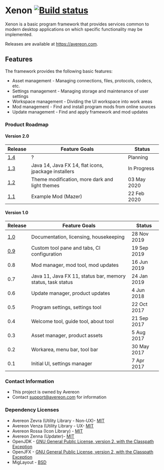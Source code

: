 [build-status]: https://github.com/avereon/xenon/workflows/Avereon%20Xenon%20Continuous/badge.svg "Build status"

# Xenon [![][build-status]](https://github.com/avereon/xenon/actions)

Xenon is a basic program framework that provides services common to modern
desktop applications on which specific functionality may be implemented. 

Releases are available at https://avereon.com.

## Features
The framework provides the following basic features:

* Asset management - Managing connections, files, protocols, codecs, etc.
* Settings management - Managing storage and maintenance of user settings
* Workspace management - Dividing the UI workspace into work areas 
* Mod management - Find and install program mods from online sources
* Update management - Find and apply framework and mod updates

### Product Roadmap

#### Version 2.0
| Release | Feature Goals | Status |
|---|---|---|
|[1.4](https://github.com/avereon/xenon/milestone/6)| ? | Planning |
|[1.3](https://github.com/avereon/xenon/milestone/5)|Java 14, Java FX 14, flat icons, jpackage installers | In Progress |
|[1.2](https://github.com/avereon/xenon/milestone/4)|Theme modification, more dark and light themes | 03 May 2020 |
|[1.1](https://github.com/avereon/xenon/milestone/3)|Example Mod (Mazer) | 22 Feb 2020 |

#### Version 1.0
| Release | Feature Goals | Status |
|---|---|---|
|[1.0](https://github.com/avereon/xenon/milestone/2)|Documentation, licensing, housekeeping| 28 Nov 2019 |
|[0.9](https://github.com/avereon/xenon/milestone/1)|Custom tool pane and tabs, CI configuration | 19 Sep 2019 |
|0.8|Mod manager, mod tool, mod updates | 16 Jun 2019 |
|0.7|Java 11, Java FX 11, status bar, memory status, task status| 24 Jan 2019 |
|0.6|Update manager, product updates| 4 Jun 2018 |
|0.5|Program settings, settings tool| 22 Oct 2017 |
|0.4|Welcome tool, guide tool, about tool| 21 Sep 2017 |
|0.3|Asset manager, product assets| 5 Aug 2017 |
|0.2|Workarea, menu bar, tool bar| 30 May 2017 |
|0.1|Initial UI, settings manager| 7 Apr 2017 |

### Contact Information

* This project is owned by Avereon
* Contact support@avereon.com for information

### Dependency Licenses

* Avereon Zevra (Utility Library - Non-UX)- [MIT](https://avereon.com/license/mit/)
* Avereon Venza (Utility Library - UX- [MIT](https://avereon.com/license/mit/)
* Avereon Rossa (Icon Library) - [MIT](https://avereon.com/license/mit/)
* Avereon Zenna (Updater)- [MIT](https://avereon.com/license/mit/)
* OpenJDK - [GNU General Public License, version 2, with the Classpath Exception](https://openjdk.java.net/legal/gplv2+ce.html)
* OpenJFX - [GNU General Public License, version 2, with the Classpath Exception](https://openjdk.java.net/legal/gplv2+ce.html)
* MigLayout - [BSD](http://www.debian.org/misc/bsd.license)
